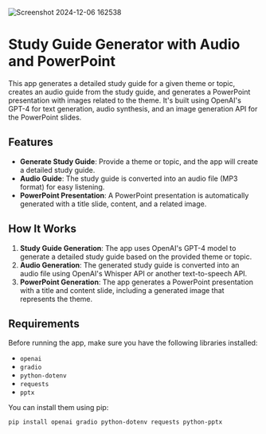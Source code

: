 ![Screenshot 2024-12-06 162538](https://github.com/user-attachments/assets/aa860dd7-3021-4b3b-ba0f-743610815a23)
# Study Guide Generator with Audio and PowerPoint

This app generates a detailed study guide for a given theme or topic, creates an audio guide from the study guide, and generates a PowerPoint presentation with images related to the theme. It's built using OpenAI's GPT-4 for text generation, audio synthesis, and an image generation API for the PowerPoint slides.

## Features
- **Generate Study Guide**: Provide a theme or topic, and the app will create a detailed study guide.
- **Audio Guide**: The study guide is converted into an audio file (MP3 format) for easy listening.
- **PowerPoint Presentation**: A PowerPoint presentation is automatically generated with a title slide, content, and a related image.

## How It Works
1. **Study Guide Generation**: The app uses OpenAI's GPT-4 model to generate a detailed study guide based on the provided theme or topic.
2. **Audio Generation**: The generated study guide is converted into an audio file using OpenAI's Whisper API or another text-to-speech API.
3. **PowerPoint Generation**: The app generates a PowerPoint presentation with a title and content slide, including a generated image that represents the theme.

## Requirements
Before running the app, make sure you have the following libraries installed:

- `openai`
- `gradio`
- `python-dotenv`
- `requests`
- `pptx`

You can install them using pip:

```bash
pip install openai gradio python-dotenv requests python-pptx

